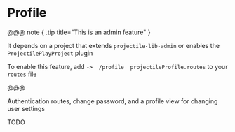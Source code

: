 # Profile

@@@ note { .tip title="This is an admin feature" }

It depends on a project that extends `projectile-lib-admin` or enables the `ProjectilePlayProject` plugin

To enable this feature, add `->  /profile  projectileProfile.routes` to your `routes` file

@@@


Authentication routes, change password, and a profile view for changing user settings

TODO
